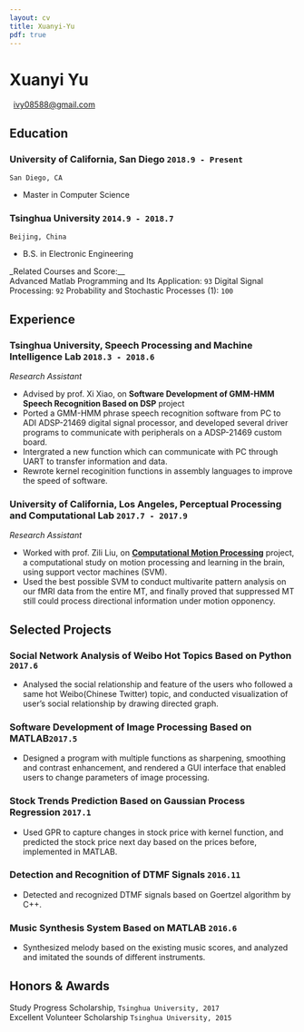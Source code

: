 ```yaml
---
layout: cv
title: Xuanyi-Yu
pdf: true
---
```

# Xuanyi __Yu__

<i class="fi-mail" style="text-align: middle"></i>
<a href="ivy08588@gmail.com" style="margin-left:0.5em">ivy08588@gmail.com</a>


## Education

### __University of California, San Diego__ `2018.9 - Present`
```
San Diego, CA
```
- Master in Computer Science

### __Tsinghua University__ `2014.9 - 2018.7`
```
Beijing, China
```
- B.S. in Electronic Engineering

_Related Courses and Score:__<br>
Advanced Matlab Programming and Its Application: `93`
Digital Signal Processing: `92`
Probability and Stochastic Processes (1): `100`

## Experience

### __Tsinghua University, Speech Processing and Machine Intelligence Lab__  `2018.3 - 2018.6`
_Research Assistant_<br>
- Advised by prof. Xi Xiao, on __Software Development of GMM-HMM Speech Recognition Based on DSP__ project
- Ported a GMM-HMM phrase speech recognition software from PC to ADI ADSP-21469 digital signal processor, and developed several driver programs to communicate with peripherals on a ADSP-21469 custom board.
- Intergrated a new function which can communicate with PC through UART to transfer information and data.
- Rewrote kernel recoginition functions in assembly languages to improve the speed of software.

### __University of California, Los Angeles, Perceptual Processing and Computational Lab__ `2017.7 - 2017.9`
_Research Assistant_<br>
- Worked with prof. Zili Liu, on __[Computational Motion Processing](https://zililab.psych.ucla.edu/research/computational-motion-processing/)__ project, a computational study on motion processing and learning in the brain, using support vector machines (SVM). 
- Used the best possible SVM to conduct multivarite pattern analysis on our fMRI data from the entire MT, and finally proved that suppressed MT still could process directional information under motion opponency.


## Selected Projects

### __Social Network Analysis of Weibo Hot Topics Based on Python__ `2017.6`
- Analysed the social relationship and feature of the users who followed a same hot Weibo(Chinese Twitter) topic, and conducted visualization of user’s social relationship by drawing directed graph.

### __Software Development of Image Processing Based on MATLAB__`2017.5`
-	Designed a program with multiple functions as sharpening, smoothing and contrast enhancement, and rendered a GUI interface that enabled users to change parameters of image processing.

### __Stock Trends Prediction Based on Gaussian Process Regression__ `2017.1`
- Used GPR to capture changes in stock price with kernel function, and predicted the stock price next day based on the prices before, implemented in MATLAB.

### __Detection and Recognition of DTMF Signals__ `2016.11`
-	Detected and recognized DTMF signals based on Goertzel algorithm by C++.

### __Music Synthesis System Based on MATLAB__ `2016.6`
- Synthesized melody based on the existing music scores, and analyzed and imitated the sounds of different instruments.

## Honors & Awards

Study Progress Scholarship,  `Tsinghua University, 2017` <br>
Excellent Volunteer Scholarship `Tsinghua University, 2015` <br>


<!-- ### Footer

Last updated: May 2013 -->
